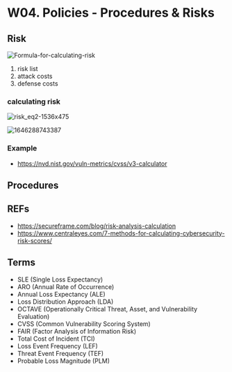 
# W04. Policies - Procedures & Risks

## Risk

![Formula-for-calculating-risk](https://github.com/user-attachments/assets/2a9e8c12-ea39-42ba-a993-4cae65265e82)


1. risk list
2. attack costs
3. defense costs

### calculating risk  

![risk_eq2-1536x475](https://github.com/user-attachments/assets/2712ffdd-4353-4dec-9635-69ee9a9fd3b6)

![1646288743387](https://github.com/user-attachments/assets/9c8aa9d9-956e-4de7-b2e5-33a10216fc30)



### Example
- https://nvd.nist.gov/vuln-metrics/cvss/v3-calculator 

## Procedures 

## REFs
- https://secureframe.com/blog/risk-analysis-calculation
- https://www.centraleyes.com/7-methods-for-calculating-cybersecurity-risk-scores/

## Terms
- SLE (Single Loss Expectancy)
- ARO (Annual Rate of Occurrence)
- Annual Loss Expectancy (ALE)
- Loss Distribution Approach (LDA)
- OCTAVE (Operationally Critical Threat, Asset, and Vulnerability Evaluation)
- CVSS (Common Vulnerability Scoring System)
- FAIR (Factor Analysis of Information Risk)
- Total Cost of Incident (TCI)
- Loss Event Frequency (LEF)
- Threat Event Frequency (TEF)
- Probable Loss Magnitude (PLM)
